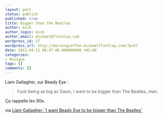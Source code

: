 ```yaml
---
layout: post
status: publish
published: true
title: Bigger than the Beatles
author: mick
author_login: mick
author_email: mickael@flochlay.com
wordpress_id: 57
wordpress_url: http://morningcoffee.mickaelflochlay.com/?p=57
date: 2011-04-11 08:47:06.000000000 +02:00
categories:
- Musique
tags: []
comments: []
---
```


Liam Gallagher, sur Beady Eye :

> Fuck being as big as Oasis, I want to be bigger than The Beatles, man.

Ça rappelle les 90s.

via [Liam Gallagher: 'I want Beady Eye to be bigger than The Beatles'][1]

[1]: http://www.nme.com/news/beady-eye/55869
